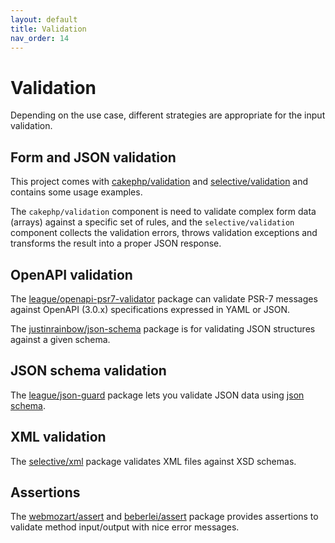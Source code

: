 ```yaml
---
layout: default
title: Validation
nav_order: 14
---
```


# Validation

Depending on the use case, different strategies are appropriate for the input validation.

## Form and JSON validation

This project comes with [cakephp/validation](https://github.com/cakephp/validation) and
[selective/validation](https://github.com/selective-php/validation) and contains some usage examples.

The `cakephp/validation` component is need to validate complex form data (arrays) against a specific set of rules, 
and the `selective/validation` component collects the validation errors, throws validation exceptions
and transforms the result into a proper JSON response.

## OpenAPI validation

The [league/openapi-psr7-validator](https://github.com/thephpleague/openapi-psr7-validator)
package can validate PSR-7 messages against OpenAPI (3.0.x) specifications expressed in YAML or JSON.

The [justinrainbow/json-schema](https://github.com/justinrainbow/json-schema) package is
for validating JSON structures against a given schema.

## JSON schema validation

The [league/json-guard](https://json-guard.thephpleague.com/) package lets you validate JSON data
using [json schema](https://json-schema.org/).

## XML validation

The [selective/xml](https://github.com/selective-php/xml) package validates XML files
against XSD schemas.

## Assertions

The [webmozart/assert](https://github.com/webmozart/assert) and
[beberlei/assert](https://github.com/beberlei/assert)
package provides assertions to validate method input/output with nice error messages.


